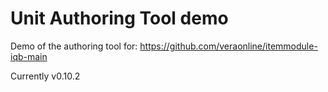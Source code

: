 # Unit Authoring Tool demo

Demo of the authoring tool for: https://github.com/veraonline/itemmodule-iqb-main

Currently v0.10.2